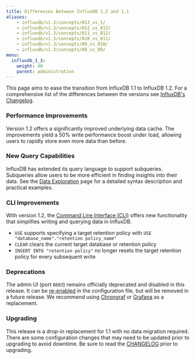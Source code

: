 ```yaml
---
title: Differences Between InfluxDB 1.2 and 1.1
aliases:
    - influxdb/v1.3/concepts/013_vs_1/
    - influxdb/v1.3/concepts/012_vs_013/
    - influxdb/v1.3/concepts/011_vs_012/
    - influxdb/v1.3/concepts/010_vs_011/
    - influxdb/v1.3/concepts/09_vs_010/
    - influxdb/v1.3/concepts/08_vs_09/
menu:
  influxdb_1_3:
    weight: 40
    parent: administration
---
```


This page aims to ease the transition from InfluxDB 1.1 to InfluxDB 1.2.
For a comprehensive list of the differences between the versions
see [InfluxDB's Changelog](https://github.com/influxdata/influxdb/blob/master/CHANGELOG.md).

### Performance Improvements

Version 1.2 offers a significantly improved underlying data cache.
The improvements yield a 50% write performance boost under load, allowing users to rapidly store even more data than before.

### New Query Capabilities

InfluxDB has extended its query language to support subqueries.
Subqueries allow users to be more efficient in finding insights into their data.
See the [Data Exploration](/influxdb/v1.3/query_language/data_exploration/#subqueries) page for a detailed syntax description and practical examples.

### CLI Improvements

With version 1.2, the [Command Line Interface (CLI)](/influxdb/v1.3/tools/shell/) offers new functionality that simplifies writing and querying data in InfluxDB.

* `USE` supports specifying a target retention policy with `USE "database_name"."retention policy_name"`
* `CLEAR` clears the current target database or retention policy
* `INSERT INTO "retention policy"` no longer resets the target retention policy for every subsequent write

### Deprecations

The admin UI (port `8083`) remains officially deprecated and disabled in this release.
It can be [re-enabled](/influxdb/v1.3/administration/config/#admin) in the configuration file, but will be removed in a future release.
We recommend using [Chrongraf](https://github.com/influxdata/chronograf) or [Grafana](https://github.com/grafana/grafana) as a replacement.

### Upgrading

This release is a drop-in replacement for 1.1 with no data migration required.
There are some configuration changes that may need to be updated prior to upgrading to avoid downtime.
Be sure to read the [CHANGELOG](https://github.com/influxdata/influxdb/blob/master/CHANGELOG.md) prior to upgrading.
